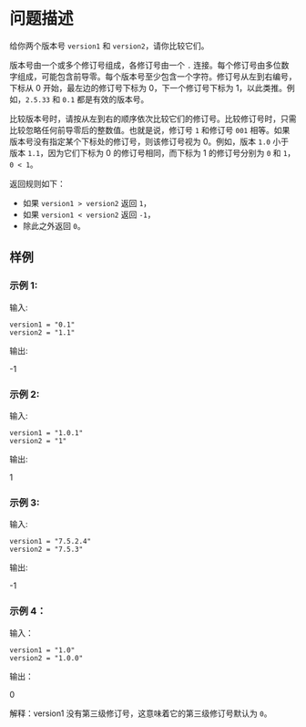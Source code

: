 # 问题描述

给你两个版本号 `version1` 和 `version2`，请你比较它们。

版本号由一个或多个修订号组成，各修订号由一个 `.` 连接。每个修订号由多位数字组成，可能包含前导零。每个版本号至少包含一个字符。修订号从左到右编号，下标从 0 开始，最左边的修订号下标为 0，下一个修订号下标为 1，以此类推。例如，`2.5.33` 和 `0.1` 都是有效的版本号。

比较版本号时，请按从左到右的顺序依次比较它们的修订号。比较修订号时，只需比较忽略任何前导零后的整数值。也就是说，修订号 `1` 和修订号 `001` 相等。如果版本号没有指定某个下标处的修订号，则该修订号视为 0。例如，版本 `1.0` 小于版本 `1.1`，因为它们下标为 0 的修订号相同，而下标为 1 的修订号分别为 `0` 和 `1`，`0 < 1`。

返回规则如下：
- 如果 `version1 > version2` 返回 `1`，
- 如果 `version1 < version2` 返回 `-1`，
- 除此之外返回 `0`。

## 样例

### 示例 1:
输入: 
```
version1 = "0.1"  
version2 = "1.1"
```
输出: 

-1


### 示例 2:
输入: 
```
version1 = "1.0.1"  
version2 = "1"
```
输出: 

1


### 示例 3:
输入: 
```
version1 = "7.5.2.4"  
version2 = "7.5.3"
```
输出: 

-1


### 示例 4：
输入： 
```
version1 = "1.0"  
version2 = "1.0.0"
```
输出：

0

解释：version1 没有第三级修订号，这意味着它的第三级修订号默认为 `0`。

